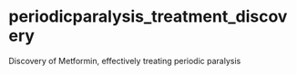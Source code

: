 # periodicparalysis_treatment_discovery
Discovery of Metformin, effectively treating periodic paralysis
